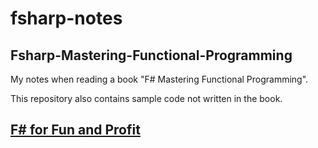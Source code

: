 # fsharp-notes

## Fsharp-Mastering-Functional-Programming

My notes when reading a book "F# Mastering Functional Programming".

This repository also contains sample code not written in the book.

## [F# for Fun and Profit](https://fsharpforfunandprofit.com/)
